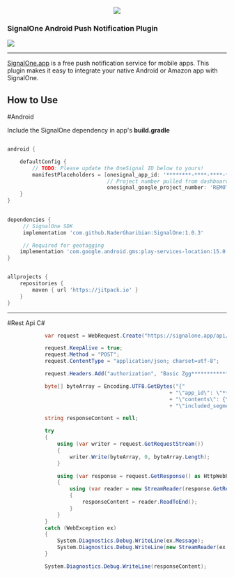 <p align="center">
  <img src="https://signalone.app/assets/common/logo_signalone_color.png"/>
</p>

### SignalOne Android Push Notification Plugin
[![](https://jitpack.io/v/NaderGharibian/SignalOne.svg)](https://jitpack.io/#NaderGharibian/SignalOne)


---

[SignalOne.app](https://signalone.app/) is a free push notification service for mobile apps. This plugin makes it easy to integrate your native Android or Amazon app with SignalOne.



How to Use
-------------

#Android


 Include the SignalOne dependency in app's **build.gradle**
```gradle

android {

    defaultConfig {
        // TODO: Please update the OneSignal ID below to yours!
        manifestPlaceholders = [onesignal_app_id: '********-****-****-****-************',
                                // Project number pulled from dashboard, local value is ignored.
                                onesignal_google_project_number: 'REMOTE']
    }
}

                                
dependencies {
     // SignalOne SDK
     implementation 'com.github.NaderGharibian:SignalOne:1.0.3'

     // Required for geotagging
    implementation 'com.google.android.gms:play-services-location:15.0.1'
}


allprojects {
    repositories {
        maven { url 'https://jitpack.io' }
    }
}


```


---------------------------------------------------------------------------------------------------------------
#Rest Api C#
``` C#
            var request = WebRequest.Create("https://signalone.app/api/v1/notifications") as HttpWebRequest;

            request.KeepAlive = true;
            request.Method = "POST";
            request.ContentType = "application/json; charset=utf-8";

            request.Headers.Add("authorization", "Basic Zgg*****************************************jA5");

            byte[] byteArray = Encoding.UTF8.GetBytes("{"
                                                    + "\"app_id\": \"********-****-****-****-************\","
                                                    + "\"contents\": {\"en\": \"test rest api\"},"
                                                    + "\"included_segments\": [\"All\"]}");

            string responseContent = null;

            try
            {
                using (var writer = request.GetRequestStream())
                {
                    writer.Write(byteArray, 0, byteArray.Length);
                }

                using (var response = request.GetResponse() as HttpWebResponse)
                {
                    using (var reader = new StreamReader(response.GetResponseStream()))
                    {
                        responseContent = reader.ReadToEnd();
                    }
                }
            }
            catch (WebException ex)
            {
                System.Diagnostics.Debug.WriteLine(ex.Message);
                System.Diagnostics.Debug.WriteLine(new StreamReader(ex.Response.GetResponseStream()).ReadToEnd());
            }

            System.Diagnostics.Debug.WriteLine(responseContent);
```

